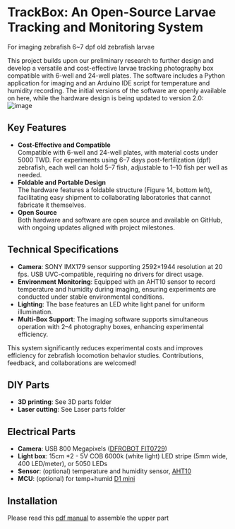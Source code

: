 # TrackBox: An Open-Source Larvae Tracking and Monitoring System
For imaging zebrafish 6~7 dpf old zebrafish larvae

This project builds upon our preliminary research to further design and develop a versatile and cost-effective larvae tracking photography box compatible with 6-well and 24-well plates. 
The software includes a Python application for imaging and an Arduino IDE script for temperature and humidity recording. 
The initial versions of the software are openly available on here, while the hardware design is being updated to version 2.0:
![image](https://github.com/user-attachments/assets/09ddda8b-0829-4957-b8d4-dd187f2da1c2)

## Key Features
- **Cost-Effective and Compatible**  
  Compatible with 6-well and 24-well plates, with material costs under 5000 TWD. For experiments using 6–7 days post-fertilization (dpf) zebrafish, each well can hold 5–7 fish, adjustable to 1–10 fish per well as needed.
- **Foldable and Portable Design**  
  The hardware features a foldable structure (Figure 14, bottom left), facilitating easy shipment to collaborating laboratories that cannot fabricate it themselves.  
- **Open Source**  
  Both hardware and software are open source and available on GitHub, with ongoing updates aligned with project milestones.  

## Technical Specifications
- **Camera**: SONY IMX179 sensor supporting 2592×1944 resolution at 20 fps. USB UVC-compatible, requiring no drivers for direct usage.  
- **Environment Monitoring**: Equipped with an AHT10 sensor to record temperature and humidity during imaging, ensuring experiments are conducted under stable environmental conditions.  
- **Lighting**: The base features an LED white light panel for uniform illumination.  
- **Multi-Box Support**: The imaging software supports simultaneous operation with 2–4 photography boxes, enhancing experimental efficiency.  

This system significantly reduces experimental costs and improves efficiency for zebrafish locomotion behavior studies. Contributions, feedback, and collaborations are welcomed!

## DIY Parts
- **3D printing**: See 3D parts folder
- **Laser cutting**: See Laser parts folder

## Electrical Parts
- **Camera**: USB 800 Megapixels ([DFROBOT FIT0729](https://www.dfrobot.com/product-2188.html))
- **Light box**: 15cm *2 - 5V COB 6000k (white light) LED stripe (5mm wide, 400 LED/meter), or 5050 LEDs 
- **Sensor**: (optional) temperature and humidity sensor, [AHT10](https://a.co/d/ckcVx5F)
- **MCU**: (optional) for temp+humid [D1 mini](https://a.co/d/eWSJpXV)

## Installation
Please read this [pdf manual](UpperPartInstructions.pdf) to assemble the upper part
